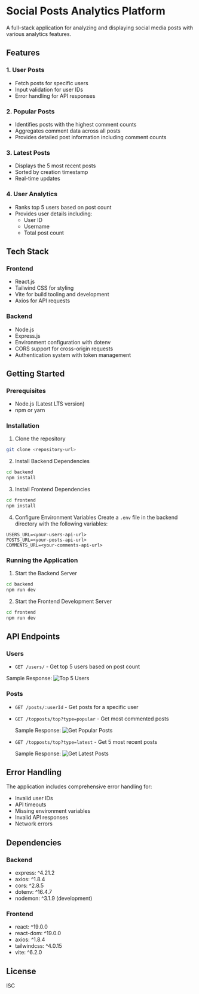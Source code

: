 # Social Posts Analytics Platform

A full-stack application for analyzing and displaying social media posts with various analytics features.

## Features

### 1. User Posts
- Fetch posts for specific users
- Input validation for user IDs
- Error handling for API responses

### 2. Popular Posts
- Identifies posts with the highest comment counts
- Aggregates comment data across all posts
- Provides detailed post information including comment counts

### 3. Latest Posts
- Displays the 5 most recent posts
- Sorted by creation timestamp
- Real-time updates

### 4. User Analytics
- Ranks top 5 users based on post count
- Provides user details including:
  - User ID
  - Username
  - Total post count

## Tech Stack

### Frontend
- React.js
- Tailwind CSS for styling
- Vite for build tooling and development
- Axios for API requests

### Backend
- Node.js
- Express.js
- Environment configuration with dotenv
- CORS support for cross-origin requests
- Authentication system with token management

## Getting Started

### Prerequisites
- Node.js (Latest LTS version)
- npm or yarn

### Installation

1. Clone the repository
```bash
git clone <repository-url>
```

2. Install Backend Dependencies
```bash
cd backend
npm install
```

3. Install Frontend Dependencies
```bash
cd frontend
npm install
```

4. Configure Environment Variables
Create a `.env` file in the backend directory with the following variables:
```env
USERS_URL=<your-users-api-url>
POSTS_URL=<your-posts-api-url>
COMMENTS_URL=<your-comments-api-url>
```

### Running the Application

1. Start the Backend Server
```bash
cd backend
npm run dev
```

2. Start the Frontend Development Server
```bash
cd frontend
npm run dev
```

## API Endpoints

### Users
- `GET /users/` - Get top 5 users based on post count

Sample Response:
![Top 5 Users](images/Top%205%20Users.png)

### Posts
- `GET /posts/:userId` - Get posts for a specific user
- `GET /topposts/top?type=popular` - Get most commented posts
  
  Sample Response:
  ![Get Popular Posts](images/Get%20Popular%20Posts.png)
  
- `GET /topposts/top?type=latest` - Get 5 most recent posts
  
  Sample Response:
  ![Get Latest Posts](images/Get%20Latest%20Posts.png)

## Error Handling

The application includes comprehensive error handling for:
- Invalid user IDs
- API timeouts
- Missing environment variables
- Invalid API responses
- Network errors

## Dependencies

### Backend
- express: ^4.21.2
- axios: ^1.8.4
- cors: ^2.8.5
- dotenv: ^16.4.7
- nodemon: ^3.1.9 (development)

### Frontend
- react: ^19.0.0
- react-dom: ^19.0.0
- axios: ^1.8.4
- tailwindcss: ^4.0.15
- vite: ^6.2.0

## License
ISC
